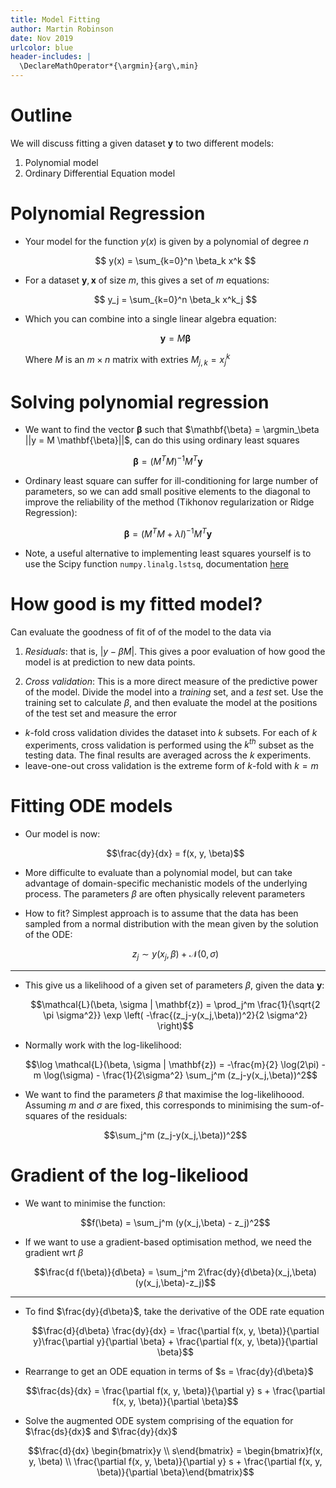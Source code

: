 ```yaml
---
title: Model Fitting
author: Martin Robinson
date: Nov 2019
urlcolor: blue
header-includes: |
  \DeclareMathOperator*{\argmin}{arg\,min}
---
```


# Outline

We will discuss fitting a given dataset $\mathbf{y}$ to two different models:

1. Polynomial model
2. Ordinary Differential Equation model

# Polynomial Regression 

- Your model for the function $y(x)$ is given by a polynomial of degree $n$

  $$ y(x) = \sum_{k=0}^n \beta_k x^k $$

- For a dataset $\mathbf{y}, \mathbf{x}$ of size $m$, this gives a set of $m$ equations:

  $$ y_j = \sum_{k=0}^n \beta_k x^k_j $$

- Which you can combine into a single linear algebra equation:

  $$ \mathbf{y}= M \mathbf{\beta} $$

  Where $M$ is an $m \times n$ matrix with extries $M_{j,k} = x^k_j$

# Solving polynomial regression

- We want to find the vector $\mathbf{\beta}$ such that $\mathbf{\beta} = \argmin_\beta 
  ||y = M \mathbf{\beta}||$, can do this using ordinary least squares

$$ \mathbf{\beta} = (M^TM)^{-1} M^T \mathbf{y}$$

- Ordinary least square can suffer for ill-conditioning for large number of parameters, 
  so we can add small positive elements to the diagonal to improve the reliability of 
  the method (Tikhonov regularization or Ridge Regression):

$$ \mathbf{\beta} = (M^TM + \lambda I)^{-1} M^T \mathbf{y}$$

- Note, a useful alternative to implementing least squares yourself is to use the Scipy 
  function `numpy.linalg.lstsq`, documentation 
  [here](https://docs.scipy.org/doc/numpy/reference/generated/numpy.linalg.lstsq.html)

# How good is my fitted model?

Can evaluate the goodness of fit of of the model to the data via

1. *Residuals*: that is, $|y - \beta M|$. This gives a poor evaluation of how good the 
   model is at prediction to new data points.

2. *Cross validation*: This is a more direct measure of the predictive power of the 
   model. Divide the model into a *training* set, and a *test* set. Use the training set 
   to calculate $\beta$, and then evaluate the model at the positions of the test set 
   and measure the error

- $k$-fold cross validation divides the dataset into $k$ subsets. For each of $k$ 
  experiments, cross validation is performed using the $k^{th}$ subset as the testing 
  data. The final results are averaged across the $k$ experiments.
- leave-one-out cross validation is the extreme form of $k$-fold with $k=m$


# Fitting ODE models

- Our model is now:

  $$\frac{dy}{dx} = f(x, y, \beta)$$

- More difficulte to evaluate than a polynomial model, but can take advantage of 
  domain-specific mechanistic models of the underlying process. The parameters $\beta$ 
  are often physically relevent parameters

- How to fit? Simplest approach is to assume that the data has been sampled from a 
  normal distribution with the mean given by the solution of the ODE:

  $$z_j \sim y(x_j, \beta) + \mathcal{N}(0, \sigma)$$

---------------------

- This give us a likelihood of a given set of parameters $\beta$, given the data 
  $\mathbf{y}$:

  $$\mathcal{L}(\beta, \sigma | \mathbf{z}) = \prod_j^m \frac{1}{\sqrt{2 \pi \sigma^2}} 
  \exp \left( -\frac{(z_j-y(x_j,\beta))^2}{2 \sigma^2} \right)$$

- Normally work with the log-likelihood:

  $$\log \mathcal{L}(\beta, \sigma | \mathbf{z}) = -\frac{m}{2} \log(2\pi) - m 
  \log(\sigma) - \frac{1}{2\sigma^2} \sum_j^m (z_j-y(x_j,\beta))^2$$

- We want to find the parameters $\beta$ that maximise the log-likelihoood. Assuming $m$ 
  and $\sigma$ are fixed, this corresponds to minimising the sum-of-squares of the 
  residuals:

  $$\sum_j^m (z_j-y(x_j,\beta))^2$$

# Gradient of the log-likeliood

- We want to minimise the function:

  $$f(\beta) = \sum_j^m (y(x_j,\beta) - z_j)^2$$

- If we want to use a gradient-based optimisation method, we need the gradient wrt 
  $\beta$

  $$\frac{d f(\beta)}{d\beta} = \sum_j^m 
  2\frac{dy}{d\beta}(x_j,\beta)(y(x_j,\beta)-z_j)$$

---------------------

- To find $\frac{dy}{d\beta}$, take the derivative of the ODE rate equation

  $$\frac{d}{d\beta} \frac{dy}{dx} = \frac{\partial f(x, y, \beta)}{\partial 
  y}\frac{\partial y}{\partial \beta} + \frac{\partial f(x, y, \beta)}{\partial \beta}$$

- Rearrange to get an ODE equation in terms of $s = \frac{dy}{d\beta}$

  $$\frac{ds}{dx} = \frac{\partial f(x, y, \beta)}{\partial y} s + \frac{\partial f(x, 
  y, \beta)}{\partial \beta}$$

- Solve the augmented ODE system comprising of the equation for $\frac{ds}{dx}$ and 
  $\frac{dy}{dx}$

  $$\frac{d}{dx} \begin{bmatrix}y \\ s\end{bmatrix} = \begin{bmatrix}f(x, y, \beta) \\ 
  \frac{\partial f(x, y, \beta)}{\partial y} s + \frac{\partial f(x, y, \beta)}{\partial 
  \beta}\end{bmatrix}$$




